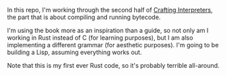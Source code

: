 In this repo, I'm working through the second half of [Crafting
Interpreters](https://craftinginterpreters.com), the part that is about
compiling and running bytecode.

I'm using the book more as an inspiration than a guide, so not only am I working
in Rust instead of C (for learning purposes), but I am also implementing a
different grammar (for aesthetic purposes). I'm going to be building a Lisp,
assuming everything works out.

Note that this is my first ever Rust code, so it's probably terrible all-around.
